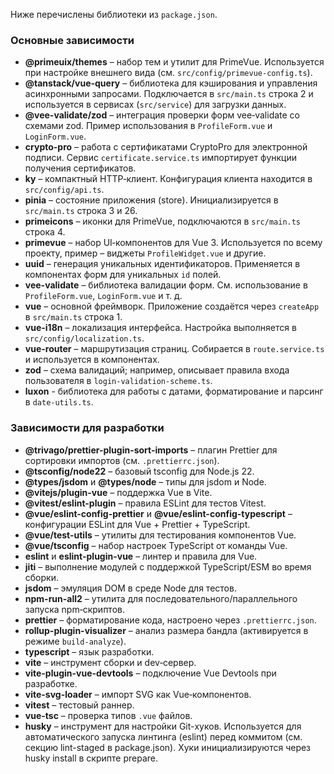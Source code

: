Ниже перечислены библиотеки из `package.json`.

### Основные зависимости

- **@primeuix/themes** – набор тем и утилит для PrimeVue. Используется при настройке внешнего вида (см. `src/config/primevue-config.ts`).
- **@tanstack/vue-query** – библиотека для кэширования и управления асинхронными запросами. Подключается в `src/main.ts` строка 2 и используется в сервисах (`src/service`) для загрузки данных.
- **@vee-validate/zod** – интеграция проверки форм vee‑validate со схемами zod. Пример использования в `ProfileForm.vue` и `LoginForm.vue`.
- **crypto-pro** – работа с сертификатами CryptoPro для электронной подписи. Сервис `certificate.service.ts` импортирует функции получения сертификатов.
- **ky** – компактный HTTP‑клиент. Конфигурация клиента находится в `src/config/api.ts`.
- **pinia** – состояние приложения (store). Инициализируется в `src/main.ts` строка 3 и 26.
- **primeicons** – иконки для PrimeVue, подключаются в `src/main.ts` строка 4.
- **primevue** – набор UI‑компонентов для Vue 3. Используется по всему проекту, пример – виджеты `ProfileWidget.vue` и другие.
- **uuid** – генерация уникальных идентификаторов. Применяется в компонентах форм для уникальных `id` полей.
- **vee-validate** – библиотека валидации форм. См. использование в `ProfileForm.vue`, `LoginForm.vue` и т. д.
- **vue** – основной фреймворк. Приложение создаётся через `createApp` в `src/main.ts` строка 1.
- **vue-i18n** – локализация интерфейса. Настройка выполняется в `src/config/localization.ts`.
- **vue-router** – маршрутизация страниц. Собирается в `route.service.ts` и используется в компонентах.
- **zod** – схема валидаций; например, описывает правила входа пользователя в `login-validation-scheme.ts`.
- **luxon** - библиотека для работы с датами, форматирование и парсинг в `date-utils.ts`.

### Зависимости для разработки
- **@trivago/prettier-plugin-sort-imports** – плагин Prettier для сортировки импортов (см. `.prettierrc.json`).
- **@tsconfig/node22** – базовый tsconfig для Node.js 22.
- **@types/jsdom** и **@types/node** – типы для jsdom и Node.
- **@vitejs/plugin-vue** – поддержка Vue в Vite.
- **@vitest/eslint-plugin** – правила ESLint для тестов Vitest.
- **@vue/eslint-config-prettier** и **@vue/eslint-config-typescript** – конфигурации ESLint для Vue + Prettier + TypeScript.
- **@vue/test-utils** – утилиты для тестирования компонентов Vue.
- **@vue/tsconfig** – набор настроек TypeScript от команды Vue.
- **eslint** и **eslint-plugin-vue** – линтер и правила для Vue.
- **jiti** – выполнение модулей с поддержкой TypeScript/ESM во время сборки.
- **jsdom** – эмуляция DOM в среде Node для тестов.
- **npm-run-all2** – утилита для последовательного/параллельного запуска npm‑скриптов.
- **prettier** – форматирование кода, настроено через `.prettierrc.json`.
- **rollup-plugin-visualizer** – анализ размера бандла (активируется в режиме `build-analyze`).
- **typescript** – язык разработки.
- **vite** – инструмент сборки и dev‑сервер.
- **vite-plugin-vue-devtools** – подключение Vue Devtools при разработке.
- **vite-svg-loader** – импорт SVG как Vue‑компонентов.
- **vitest** – тестовый раннер.
- **vue-tsc** – проверка типов `.vue` файлов.
- **husky** – инструмент для настройки Git-хуков. Используется для автоматического запуска линтинга (eslint) перед коммитом (см. секцию lint-staged в package.json). Хуки инициализируются через husky install в скрипте prepare.